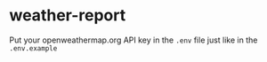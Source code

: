 # weather-report

Put your openweathermap.org API key in the `.env` file just like in the `.env.example`